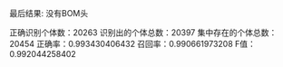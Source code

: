 最后结果:
没有BOM头

正确识别个体数：20263
识别出的个体总数：20397
集中存在的个体总数：20454
正确率：0.993430406432
召回率：0.990661973208
F值：0.992044258402
